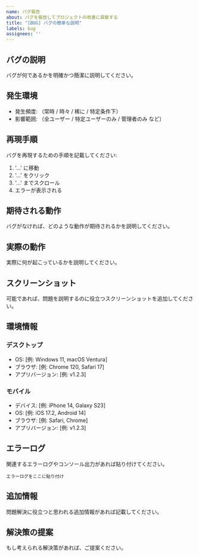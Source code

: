 ```yaml
---
name: バグ報告
about: バグを報告してプロジェクトの改善に貢献する
title: "[BUG] バグの簡単な説明"
labels: bug
assignees: ''
---
```


## バグの説明

バグが何であるかを明確かつ簡潔に説明してください。

## 発生環境

- 発生頻度: （常時 / 時々 / 稀に / 特定条件下）
- 影響範囲: （全ユーザー / 特定ユーザーのみ / 管理者のみ など）

## 再現手順

バグを再現するための手順を記載してください:

1. '...' に移動
2. '...' をクリック
3. '...' までスクロール
4. エラーが表示される

## 期待される動作

バグがなければ、どのような動作が期待されるかを説明してください。

## 実際の動作

実際に何が起こっているかを説明してください。

## スクリーンショット

可能であれば、問題を説明するのに役立つスクリーンショットを追加してください。

## 環境情報

### デスクトップ

- OS: [例: Windows 11, macOS Ventura]
- ブラウザ: [例: Chrome 120, Safari 17]
- アプリバージョン: [例: v1.2.3]

### モバイル

- デバイス: [例: iPhone 14, Galaxy S23]
- OS: [例: iOS 17.2, Android 14]
- ブラウザ: [例: Safari, Chrome]
- アプリバージョン: [例: v1.2.3]

## エラーログ

関連するエラーログやコンソール出力があれば貼り付けてください。

```
エラーログをここに貼り付け
```

## 追加情報

問題解決に役立つと思われる追加情報があれば記載してください。

## 解決策の提案

もし考えられる解決策があれば、ご提案ください。
